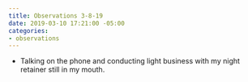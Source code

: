 ```yaml
---
title: Observations 3-8-19
date: 2019-03-10 17:21:00 -05:00
categories:
- observations
---
```


- Talking on the phone and conducting light business with my night retainer still in my mouth.
